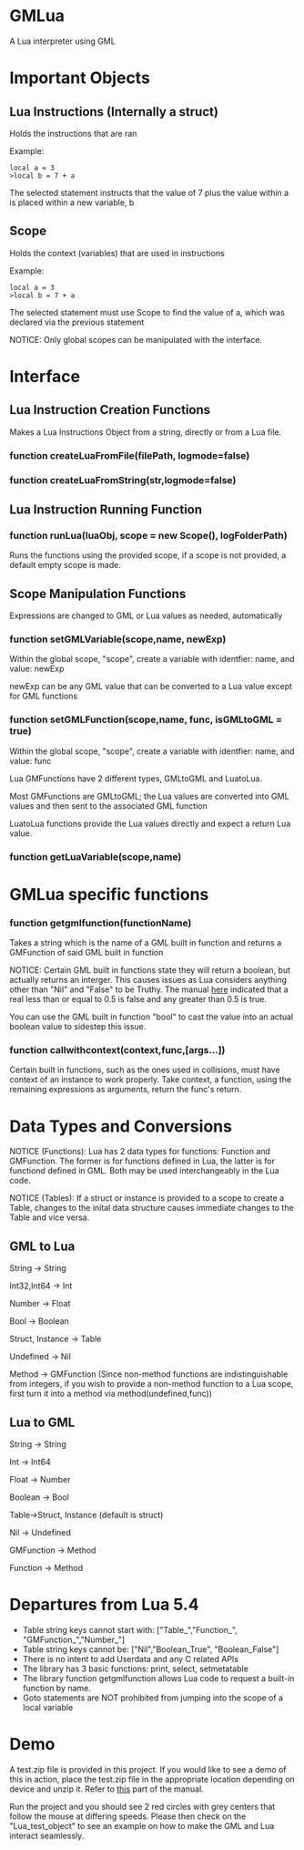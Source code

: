# GMLua

A Lua interpreter using GML

# Important Objects

## Lua Instructions (Internally a struct)
Holds the instructions that are ran

Example: 
```
local a = 3
>local b = 7 + a
```
The selected statement instructs that the value of 7 plus the value within a is placed within a new variable, b


## Scope
Holds the context (variables) that are used in instructions

Example: 

```
local a = 3
>local b = 7 + a
```

The selected statement must use Scope to find the value of a, which was declared via the previous statement

NOTICE: Only global scopes can be manipulated with the interface. 

# Interface

## Lua Instruction Creation Functions

Makes a Lua Instructions Object from a string, directly or from a Lua file.

### function createLuaFromFile(filePath, logmode=false)

### function createLuaFromString(str,logmode=false)

## Lua Instruction Running Function

### function runLua(luaObj, scope = new Scope(), logFolderPath)
Runs the functions using the provided scope, if a scope is not provided, a default empty scope is made.

## Scope Manipulation Functions

Expressions are changed to GML or Lua values as needed, automatically

### function setGMLVariable(scope,name, newExp)

Within the global scope, "scope", create a variable with identfier: name, and value: newExp

newExp can be any GML value that can be converted to a Lua value except for GML functions

### function setGMLFunction(scope,name, func, isGMLtoGML = true)

Within the global scope, "scope", create a variable with identfier: name, and value: func

Lua GMFunctions have 2 different types, GMLtoGML and LuatoLua.

Most GMFunctions are GMLtoGML; the Lua values are converted into GML values and then sent to the associated GML function

LuatoLua functions provide the Lua values directly and expect a return Lua value.

### function getLuaVariable(scope,name)

# GMLua specific functions

### function getgmlfunction(functionName)
Takes a string which is the name of a GML built in function and returns a GMFunction of said GML built in function

NOTICE: Certain GML built in functions state they will return a boolean, but actually returns an interger. This causes issues as Lua considers anything other than "Nil" and "False" to be Truthy. The manual [here](https://manual.yoyogames.com/GameMaker_Language/GML_Overview/Data_Types.htm#) indicated that a real less than or equal to 0.5 is false and any greater than 0.5 is true. 

You can use the GML built in function "bool" to cast the value into an actual boolean value to sidestep this issue. 

### function callwithcontext(context,func,[args...])
Certain built in functions, such as the ones used in collisions, must have context of an instance to work properly. Take context, a function, using the remaining expressions as arguments, return the func's return.

# Data Types and Conversions

NOTICE (Functions): Lua has 2 data types for functions: Function and GMFunction. The former is for functions defined in Lua, the latter is for functiond defined in GML. Both may be used interchangeably in the Lua code.  

NOTICE (Tables): If a struct or instance is provided to a scope to create a Table, changes to the inital data structure causes immediate changes to the Table and vice versa.

## GML to Lua

String -> String

Int32,Int64 -> Int

Number -> Float

Bool -> Boolean

Struct, Instance -> Table

Undefined -> Nil

Method -> GMFunction (Since non-method functions are indistinguishable from integers, if you wish to provide a non-method function to a Lua scope, first turn it into a method via method(undefined,func))


## Lua to GML

String -> String

Int -> Int64 

Float -> Number

Boolean -> Bool

Table->Struct, Instance (default is struct)

Nil -> Undefined

GMFunction -> Method

Function -> Method 

# Departures from Lua 5.4

- Table string keys cannot start with: ["Table_","Function_", "GMFunction_","Number_"]
- Table string keys cannot be: ["Nil","Boolean_True", "Boolean_False"]
- There is no intent to add Userdata and any C related APIs
- The library has 3 basic functions: print, select, setmetatable
- The library function getgmlfunction allows Lua code to request a built-in function by name.
- Goto statements are NOT prohibited from jumping into the scope of a local variable

# Demo

A test.zip file is provided in this project. If you would like to see a demo of this in action, place the test.zip file in the appropriate location depending on device and unzip it. Refer to [this](https://manual.yoyogames.com/Additional_Information/The_File_System.htm) part of the manual.

Run the project and you should see 2 red circles with grey centers that follow the mouse at differing speeds. Please then check on the "Lua_test_object" to see an example on how to make the GML and Lua interact seamlessly.
